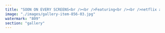 ```yaml
---
title: "SOON ON EVERY SCREENS<br /><br />Featuring<br /><br />netflix and VINDIESEL"
image: "./images/gallery-item-856-03.jpg"
watermark: "809"
section: "gallery"
---
```

